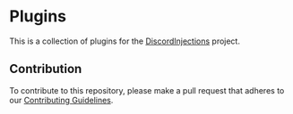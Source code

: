 # Plugins

This is a collection of plugins for the [DiscordInjections](https://github.com/DiscordInjections/DiscordInjections) project.

## Contribution

To contribute to this repository, please make a pull request that adheres to our [Contributing Guidelines](.github/contributing.md).
